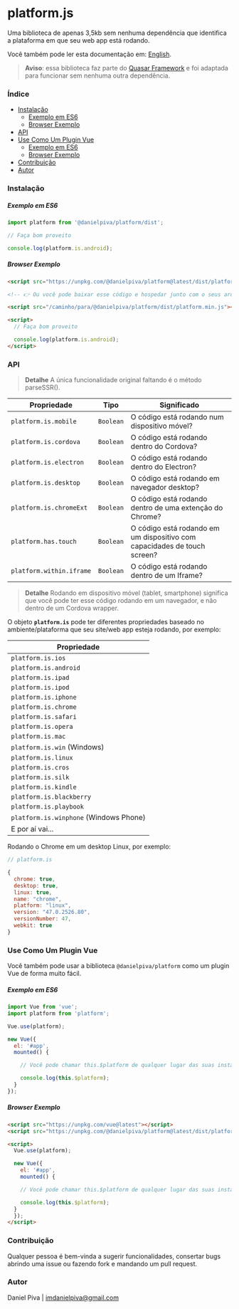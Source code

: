 # platform.js

Uma biblioteca de apenas 3,5kb sem nenhuma dependência que identifica a plataforma em que seu web app está rodando.

Você também pode ler esta documentação em: [English](https://github.com/imdanielpiva/platform).

> **Aviso**: essa biblioteca faz parte do [Quasar Framework](https://quasar-framework.org/components/platform-detection.html) e foi adaptada para funcionar sem nenhuma outra dependência.

### Índice

<!--ts-->
   * [Instalação](#instalação)
      * [Exemplo em ES6](#exemplo-em-es6)
      * [Browser Exemplo](#browser-exemplo)
  * [API](#api)
  * [Use Como Um Plugin Vue](#use-como-um-plugin-vue)
      * [Exemplo em ES6](#exemplo-em-es6-1)
      * [Browser Exemplo](#browser-exemplo-1)
   * [Contribuição](#contribuição)
   * [Autor](#autor)
<!--te-->

### Instalação

##### Exemplo em ES6
```javascript
import platform from '@danielpiva/platform/dist';

// Faça bom proveito

console.log(platform.is.android);
```

##### Browser Exemplo

```html
<script src="https://unpkg.com/@danielpiva/platform@latest/dist/platform.min.js"></script>

<!-- 👉 Ou você pode baixar esse código e hospedar junto com o seus arquivos -->

<script src="/caminho/para/@danielpiva/platform/dist/platform.min.js"></script>

<script>
  // Faça bom proveito

  console.log(platform.is.android);
</script>
```

### API

>**Detalhe**
> A única funcionalidade original faltando é o método parseSSR().

| Propriedade | Tipo | Significado |
| --- | --- | --- |
| `platform.is.mobile` | `Boolean` | O código está rodando num dispositivo móvel? |
| `platform.is.cordova` | `Boolean` | O código está rodando dentro do Cordova? |
| `platform.is.electron` | `Boolean` | O código está rodando dentro do Electron? |
| `platform.is.desktop` | `Boolean` | O código está rodando em navegador desktop? |
| `platform.is.chromeExt` | `Boolean` | O código está rodando dentro de uma extenção do Chrome? |
| `platform.has.touch` | `Boolean` | O código está rodando em um dispositivo com capacidades de touch screen? |
| `platform.within.iframe` | `Boolean` | O código está rodando dentro de um Iframe? |

> **Detalhe**
> Rodando em dispositivo móvel (tablet, smartphone) significa que você pode ter esse código rodando em um navegador, e não dentro de um Cordova wrapper.

O objeto **`platform.is`** pode ter diferentes propriedades baseado no ambiente/plataforma que seu site/web app esteja rodando, por exemplo:

| Propriedade |
| --- |
| `platform.is.ios`|
| `platform.is.android`|
| `platform.is.ipad` |
| `platform.is.ipod` |
| `platform.is.iphone` |
| `platform.is.chrome` |
| `platform.is.safari` |
| `platform.is.opera` |
| `platform.is.mac` |
| `platform.is.win` (Windows) |
| `platform.is.linux` |
| `platform.is.cros` |
| `platform.is.silk` |
| `platform.is.kindle` |
| `platform.is.blackberry` |
| `platform.is.playbook` |
| `platform.is.winphone` (Windows Phone) |
| E por aí vai...|

Rodando o Chrome em um desktop Linux, por exemplo:

``` js
// platform.is

{
  chrome: true,
  desktop: true,
  linux: true,
  name: "chrome",
  platform: "linux",
  version: "47.0.2526.80",
  versionNumber: 47,
  webkit: true
}
```

### Use Como Um Plugin Vue
Você também pode usar a biblioteca `@danielpiva/platform` como um plugin Vue de forma muito fácil.

##### Exemplo em ES6
```javascript
import Vue from 'vue';
import platform from 'platform';

Vue.use(platform);

new Vue({
  el: '#app',
  mounted() {

    // Você pode chamar this.$platform de qualquer lugar das suas instâncias (components) Vue.

    console.log(this.$platform);
  }
});
```

##### Browser Exemplo

```html
<script src="https://unpkg.com/vue@latest"></script>
<script src="https://unpkg.com/@danielpiva/platform@latest/dist/platform.min.js"></script>

<script>
  Vue.use(platform);

  new Vue({
    el: '#app',
    mounted() {

    // Você pode chamar this.$platform de qualquer lugar das suas instâncias (components) Vue.

    console.log(this.$platform);
  }
  });
</script>
```

### Contribuição

Qualquer pessoa é bem-vinda a sugerir funcionalidades, consertar bugs abrindo uma issue ou fazendo fork e mandando um pull request.

### Autor
Daniel Piva | imdanielpiva@gmail.com